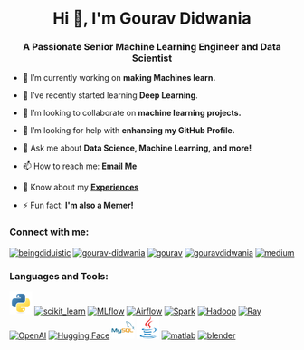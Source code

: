 <h1 align="center">Hi 👋, I'm Gourav Didwania</h1>
<h3 align="center">A Passionate Senior Machine Learning Engineer and Data Scientist</h3>

- 🔭 I’m currently working on **making Machines learn.**

- 🌱 I’ve recently started learning **Deep Learning**.

- 👯 I’m looking to collaborate on **machine learning projects.**

- 🤝 I’m looking for help with **enhancing my GitHub Profile.**

- 💬 Ask me about **Data Science, Machine Learning, and more!**

- 📫 How to reach me: **[Email Me](mailto:gouravdidwania@yahoo.com)**

- 📄 Know about my **[Experiences](https://www.linkedin.com/in/gourav-didwania/)**

- ⚡ Fun fact: **I'm also a Memer!**

<h3 align="left">Connect with me:</h3>
<p align="left">
<a href="https://twitter.com/beingdiduistic" target="blank"><img align="center" src="https://raw.githubusercontent.com/rahuldkjain/github-profile-readme-generator/master/src/images/icons/Social/twitter.svg" alt="beingdiduistic" height="30" width="40" /></a>
<a href="https://linkedin.com/in/gourav-didwania" target="blank"><img align="center" src="https://raw.githubusercontent.com/rahuldkjain/github-profile-readme-generator/master/src/images/icons/Social/linked-in-alt.svg" alt="gourav-didwania" height="30" width="40" /></a>
<a href="https://fb.com/gourav" target="blank"><img align="center" src="https://raw.githubusercontent.com/rahuldkjain/github-profile-readme-generator/master/src/images/icons/Social/facebook.svg" alt="gourav" height="30" width="40" /></a>
<a href="https://instagram.com/gouravdidwania" target="blank"><img align="center" src="https://raw.githubusercontent.com/rahuldkjain/github-profile-readme-generator/master/src/images/icons/Social/instagram.svg" alt="gouravdidwania" height="30" width="40" /></a>
<a href="https://medium.com/@gourav.didwania" target="blank"><img align="center" src="https://cdn.icon-icons.com/icons2/3041/PNG/512/medium_logo_icon_189223.png" alt="medium" height="30" width="40" /></a>
</p>

<h3 align="left">Languages and Tools:</h3>
<p align="left">
  <a href="https://www.python.org" target="_blank"><img src="https://raw.githubusercontent.com/devicons/devicon/master/icons/python/python-original.svg" alt="python" width="40" height="40" /></a>
  <a href="https://scikit-learn.org/" target="_blank"><img src="https://upload.wikimedia.org/wikipedia/commons/0/05/Scikit_learn_logo_small.svg" alt="scikit_learn" width="40" height="40" /></a>
  <a href="https://mlflow.org/" target="_blank"><img src="https://mlflow.org/img/blog/release-candidates.png" alt="MLflow" width="71" height="40"/></a>
  <a href="https://airflow.apache.org/" target="_blank"><img src="https://upload.wikimedia.org/wikipedia/commons/thumb/d/de/AirflowLogo.png/1200px-AirflowLogo.png" alt="Airflow" width="120" height="40"/></a>
  <a href="https://spark.apache.org/" target="_blank"><img src="https://w7.pngwing.com/pngs/1/687/png-transparent-apache-spark-apache-http-server-scala-apache-software-foundation-data-processing-others-miscellaneous-text-orange.png" alt="Spark" width="40" height="40"/></a>
  <a href="https://hadoop.apache.org/" target="_blank"><img src="https://upload.wikimedia.org/wikipedia/commons/0/0e/Hadoop_logo.svg" alt="Hadoop" width="40" height="144"/></a>
  <a href="https://www.ray.io/" target="_blank"><img src="https://tooldirectory.ai/_next/image?url=https%3A%2F%2Fstriking-kindness-e0d93214bb.media.strapiapp.com%2FRay_Logo_1fa8ec5a43.png&w=3840&q=72" alt="Ray" width="40" height="40"/></a>
  <a href="https://openai.com/" target="_blank"><img src="https://static.vecteezy.com/system/resources/previews/021/059/827/non_2x/chatgpt-logo-chat-gpt-icon-on-white-background-free-vector.jpg" alt="OpenAI" width="40" height="40"/></a>
  <a href="https://huggingface.co/" target="_blank"><img src="https://huggingface.co/front/assets/huggingface_logo-noborder.svg" alt="Hugging Face" width="40" height="40"/></a>
  <a href="https://www.mysql.com/" target="_blank"><img src="https://raw.githubusercontent.com/devicons/devicon/master/icons/mysql/mysql-original-wordmark.svg" alt="mysql" width="40" height="40"/></a>
  <a href="https://www.java.com" target="_blank"><img src="https://raw.githubusercontent.com/devicons/devicon/master/icons/java/java-original.svg" alt="java" width="40" height="40"/></a>
  <a href="https://www.mathworks.com/" target="_blank"><img src="https://upload.wikimedia.org/wikipedia/commons/2/21/Matlab_Logo.png" alt="matlab" width="40" height="40"/></a>
  <a href="https://www.blender.org/" target="_blank"><img src="https://download.blender.org/branding/community/blender_community_badge_white.svg" alt="blender" width="40" height="40"/></a>
</p>
